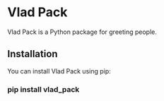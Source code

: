 # Vlad Pack

Vlad Pack is a Python package for greeting people.

## Installation

You can install Vlad Pack using pip:

### pip install vlad_pack
